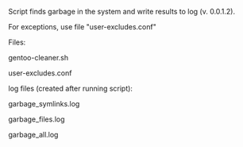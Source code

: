 Script finds garbage in the system and write results to log (v. 0.0.1.2).

For exceptions, use file "user-excludes.conf"

Files:

gentoo-cleaner.sh

user-excludes.conf

log files (created after running script):

garbage_symlinks.log

garbage_files.log

garbage_all.log
